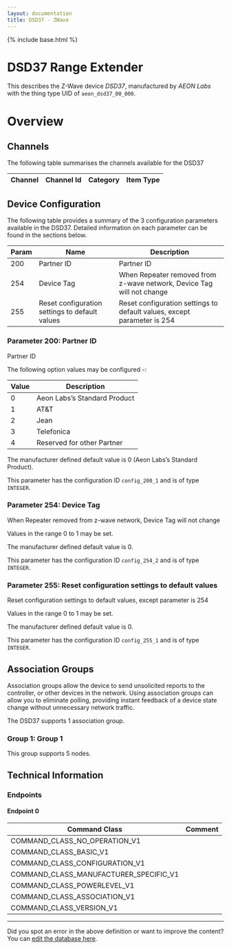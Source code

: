 ```yaml
---
layout: documentation
title: DSD37 - ZWave
---
```


{% include base.html %}

# DSD37 Range Extender
This describes the Z-Wave device *DSD37*, manufactured by *AEON Labs* with the thing type UID of ```aeon_dsd37_00_000```.

# Overview

## Channels
The following table summarises the channels available for the DSD37

| Channel | Channel Id | Category | Item Type |
|---------|------------|----------|-----------|



## Device Configuration
The following table provides a summary of the 3 configuration parameters available in the DSD37.
Detailed information on each parameter can be found in the sections below.

| Param | Name  | Description |
|-------|-------|-------------|
| 200 | Partner ID | Partner ID |
| 254 | Device Tag | When Repeater removed from z-wave network, Device Tag will not change |
| 255 | Reset configuration settings to default values | Reset configuration settings to default values, except parameter is 254 |

### Parameter 200: Partner ID
Partner ID

The following option values may be configured -:

| Value  | Description |
|--------|-------------|
| 0 | Aeon Labs’s Standard Product |
| 1 | AT&T |
| 2 | Jean |
| 3 | Telefonica |
| 4 | Reserved for other Partner |

The manufacturer defined default value is 0 (Aeon Labs’s Standard Product).

This parameter has the configuration ID ```config_200_1``` and is of type ```INTEGER```.


### Parameter 254: Device Tag
When Repeater removed from z-wave network, Device Tag will not change

Values in the range 0 to 1 may be set.

The manufacturer defined default value is 0.

This parameter has the configuration ID ```config_254_2``` and is of type ```INTEGER```.


### Parameter 255: Reset configuration settings to default values
Reset configuration settings to default values, except parameter is 254

Values in the range 0 to 1 may be set.

The manufacturer defined default value is 0.

This parameter has the configuration ID ```config_255_1``` and is of type ```INTEGER```.


## Association Groups
Association groups allow the device to send unsolicited reports to the controller, or other devices in the network. Using association groups can allow you to eliminate polling, providing instant feedback of a device state change without unnecessary network traffic.

The DSD37 supports 1 association group.

### Group 1: Group 1

This group supports 5 nodes.

## Technical Information

### Endpoints

#### Endpoint 0

| Command Class | Comment |
|---------------|---------|
| COMMAND_CLASS_NO_OPERATION_V1| |
| COMMAND_CLASS_BASIC_V1| |
| COMMAND_CLASS_CONFIGURATION_V1| |
| COMMAND_CLASS_MANUFACTURER_SPECIFIC_V1| |
| COMMAND_CLASS_POWERLEVEL_V1| |
| COMMAND_CLASS_ASSOCIATION_V1| |
| COMMAND_CLASS_VERSION_V1| |

---

Did you spot an error in the above definition or want to improve the content?
You can [edit the database here](http://www.cd-jackson.com/index.php/zwave/zwave-device-database/zwave-device-list/devicesummary/66).
